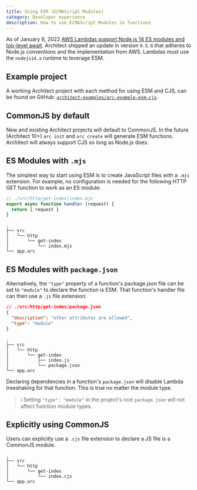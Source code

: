 ```yaml
---
title: Using ESM (ECMAScript Modules)
category: Developer experience
description: How to use ECMAScript Modules in functions
---
```


As of January 6, 2022 [AWS Lambdas support Node.js 14 ES modules and top-level await](https://aws.amazon.com/blogs/compute/using-node-js-es-modules-and-top-level-await-in-aws-lambda/). Architect shipped an update in version `9.5.0` that adheres to Node.js conventions and the implementation from AWS. Lambdas must use the `nodejs14.x` runtime to leverage ESM.

## Example project

A working Architect project with each method for using ESM and CJS, can be found on GitHub: [`architect-examples/arc-example-esm-cjs`](https://github.com/architect-examples/arc-example-esm-cjs).

## CommonJS by default

New and existing Architect projects will default to CommonJS. In the future (Architect 10+) `arc init` and `arc create` will generate ESM functions. Architect will always support CJS so long as Node.js does.

## ES Modules with `.mjs`

The simplest way to start using ESM is to create JavaScript files with a `.mjs` extension. For example, no configuration is needed for the following HTTP GET function to work as an ES module:

```javascript
// ./src/http/get-index/index.mjs
export async function handler (request) {
  return { request }
}
```

```
.
├── src
│   └── http
│       └── get-index
│           └── index.mjs
└── app.arc
```

## ES Modules with `package.json`

Alternatively, the `"type"` property of a function's package.json file can be set to `"module"` to declare the function is ESM. That function's handler file can then use a `.js` file extension:

```json
// ./src/http/get-index/package.json
{
  "description": "other attributes are allowed",
  "type": "module"
}
```

```
.
├── src
│   └── http
│       └── get-index
│           ├── index.js
│           └── package.json
└── app.arc
```

Declaring dependencies in a function's `package.json` will disable Lambda treeshaking for that function. This is true no matter the module type.

> ℹ️  Setting `"type": "module"` in the project's root `package.json` will not affect function module types.

## Explicitly using CommonJS

Users can explicitly use a `.cjs` file extension to declare a JS file is a CommonJS module.

```
.
├── src
│   └── http
│       └── get-index
│           └── index.cjs
└── app.arc
```
